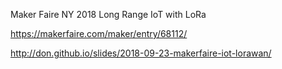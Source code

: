 Maker Faire NY 2018
Long Range IoT with LoRa

https://makerfaire.com/maker/entry/68112/

http://don.github.io/slides/2018-09-23-makerfaire-iot-lorawan/
